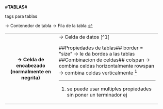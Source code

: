 #**TABLAS**#

tags para tablas
<table> -> Contenedor de tabla
<tr> -> Fila de la tabla
<th> -> Celda de encabezado (normalmente en negrita) 
<td> -> Celda de datos [^1]

##Propiedades de tablas##
border = "size" -> le da bordes a las tablas
##Combinacion de celdas##
colspan -> combina celdas horizontalmente
rowspan -> combina celdas verticalmente [^2]

[^1]: se trabaja en filas y luego en columnas
[^2]: se puede usar multiples propiedades sin poner un terminador ej <tr colspan = "1" rowspan = "1">